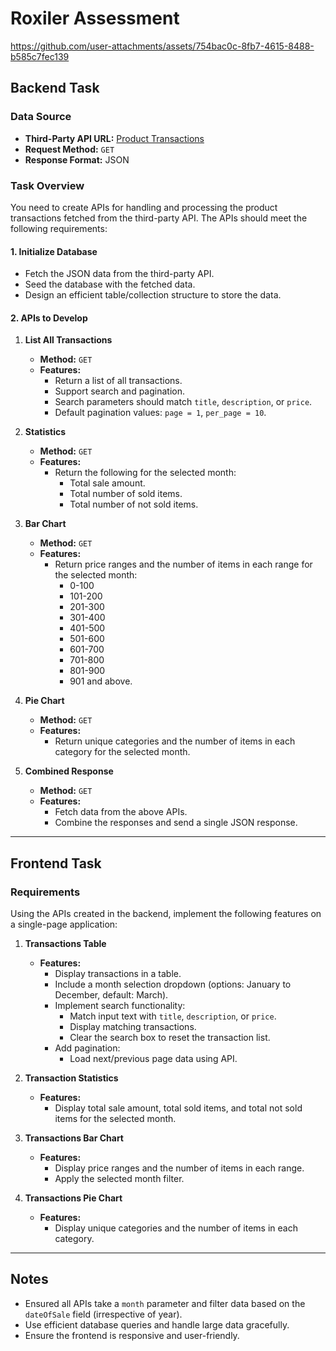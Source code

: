 # Roxiler Assessment

https://github.com/user-attachments/assets/754bac0c-8fb7-4615-8488-b585c7fec139



## Backend Task



### Data Source
- **Third-Party API URL:** [Product Transactions](https://s3.amazonaws.com/roxiler.com/product_transaction.json)
- **Request Method:** `GET`
- **Response Format:** JSON

### Task Overview
You need to create APIs for handling and processing the product transactions fetched from the third-party API. The APIs should meet the following requirements:

#### 1. Initialize Database
- Fetch the JSON data from the third-party API.
- Seed the database with the fetched data.
- Design an efficient table/collection structure to store the data.

#### 2. APIs to Develop

1. **List All Transactions**
   - **Method:** `GET`
   - **Features:**
     - Return a list of all transactions.
     - Support search and pagination.
     - Search parameters should match `title`, `description`, or `price`.
     - Default pagination values: `page = 1`, `per_page = 10`.

2. **Statistics**
   - **Method:** `GET`
   - **Features:**
     - Return the following for the selected month:
       - Total sale amount.
       - Total number of sold items.
       - Total number of not sold items.

3. **Bar Chart**
   - **Method:** `GET`
   - **Features:**
     - Return price ranges and the number of items in each range for the selected month:
       - 0-100
       - 101-200
       - 201-300
       - 301-400
       - 401-500
       - 501-600
       - 601-700
       - 701-800
       - 801-900
       - 901 and above.

4. **Pie Chart**
   - **Method:** `GET`
   - **Features:**
     - Return unique categories and the number of items in each category for the selected month.

5. **Combined Response**
   - **Method:** `GET`
   - **Features:**
     - Fetch data from the above APIs.
     - Combine the responses and send a single JSON response.

---

## Frontend Task

### Requirements
Using the APIs created in the backend, implement the following features on a single-page application:

1. **Transactions Table**
   - **Features:**
     - Display transactions in a table.
     - Include a month selection dropdown (options: January to December, default: March).
     - Implement search functionality:
       - Match input text with `title`, `description`, or `price`.
       - Display matching transactions.
       - Clear the search box to reset the transaction list.
     - Add pagination:
       - Load next/previous page data using API.

2. **Transaction Statistics**
   - **Features:**
     - Display total sale amount, total sold items, and total not sold items for the selected month.

3. **Transactions Bar Chart**
   - **Features:**
     - Display price ranges and the number of items in each range.
     - Apply the selected month filter.

4. **Transactions Pie Chart**
   - **Features:**
     - Display unique categories and the number of items in each category.

---


## Notes
- Ensured all APIs take a `month` parameter and filter data based on the `dateOfSale` field (irrespective of year).
- Use efficient database queries and handle large data gracefully.
- Ensure the frontend is responsive and user-friendly.

